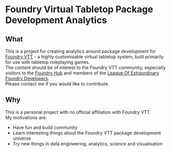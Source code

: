 # Foundry Virtual Tabletop Package Development Analytics

## What

This is a project for creating analytics around package development for [Foundry VTT](https://foundryvtt.com/) - a highly customisable virtual tabletop system, built primarily for use with tabletop roleplaying games.    
The content should be of interest to the Foundry VTT community, especially visitors to the [Foundry Hub](https://www.foundryvtt-hub.com/) and members of the [League Of Extraordinary Foundry Developers](https://github.com/League-of-Foundry-Developers).   
Please contact me if you would like to contribute.  


## Why

This is a personal project with no official affiliation with Foundry VTT.    
My motivations are:  

- Have fun and build community  
- Learn interesting things about the Foundry VTT package development universe     
- Try new things in data engineering, analytics, science and visualisation   
